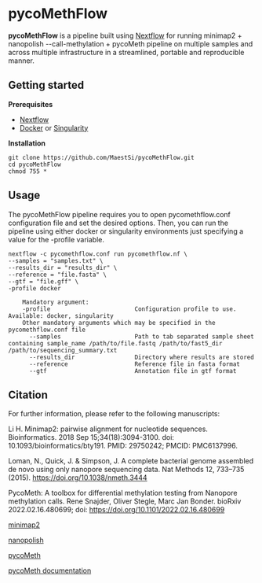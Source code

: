 # pycoMethFlow
**pycoMethFlow** is a pipeline built using [Nextflow](https://www.nextflow.io) for running minimap2 + nanopolish --call-methylation + pycoMeth pipeline on multiple samples and across multiple infrastructure in a streamlined, portable and reproducible manner.

## Getting started

**Prerequisites**

* [Nextflow](https://nf-co.re/usage/installation)
* [Docker](https://docs.docker.com/engine/install/) or [Singularity](https://sylabs.io/guides/3.0/user-guide/installation.html)                                                                                  
                                                                                   
**Installation**

```
git clone https://github.com/MaestSi/pycoMethFlow.git
cd pycoMethFlow
chmod 755 *
```

## Usage

The pycoMethFlow pipeline requires you to open pycomethflow.conf configuration file and set the desired options. Then, you can run the pipeline using either docker or singularity environments just specifying a value for the -profile variable.

```
nextflow -c pycomethflow.conf run pycomethflow.nf \
--samples = "samples.txt" \
--results_dir = "results_dir" \
--reference = "file.fasta" \
--gtf = "file.gff" \
-profile docker

    Mandatory argument:
    -profile                        Configuration profile to use. Available: docker, singularity
    Other mandatory arguments which may be specified in the pycomethflow.conf file
      --samples                     Path to tab separated sample sheet containing sample_name /path/to/file.fastq /path/to/fast5_dir /path/to/sequencing_summary.txt
      --results_dir                 Directory where results are stored
      --reference                   Reference file in fasta format
      --gtf                         Annotation file in gtf format
```

## Citation

For further information, please refer to the following manuscripts:

Li H. Minimap2: pairwise alignment for nucleotide sequences. Bioinformatics. 2018 Sep 15;34(18):3094-3100. doi: 10.1093/bioinformatics/bty191. PMID: 29750242; PMCID: PMC6137996.

Loman, N., Quick, J. & Simpson, J. A complete bacterial genome assembled de novo using only nanopore sequencing data. Nat Methods 12, 733–735 (2015). https://doi.org/10.1038/nmeth.3444

PycoMeth: A toolbox for differential methylation testing from Nanopore methylation calls. Rene Snajder, Oliver Stegle, Marc Jan Bonder. bioRxiv 2022.02.16.480699; doi: https://doi.org/10.1101/2022.02.16.480699

[minimap2](https://github.com/lh3/minimap2)

[nanopolish](https://github.com/jts/nanopolish)

[pycoMeth](https://github.com/snajder-r/pycoMeth)

[pycoMeth documentation](https://a-slide.github.io/pycoMeth/)
